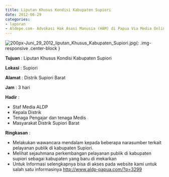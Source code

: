```yaml
---
title: Liputan Khusus Kondisi Kabupaten Supiori
date: 2012-06-29
categories:
- laporan
- Aldepe.com- Advokasi Hak Asasi Manusia (HAM) di Papua Via Media Online, Mobile Phone dan Social Media
---
```

![200px-Juni_29_2012_liputan_Khusus_Kabupaten_Supiori.jpg](/uploads/200px-Juni_29_2012_liputan_Khusus_Kabupaten_Supiori.jpg){: .img-responsive .center-block }

**Tujuan** : Liputan Khusus Kondisi Kabupaten Supiori

**Lokasi** : Supiori

**Alamat** : Distrik Supiori Barat

**Jam** : 3 hari

**Hadir** : 
* Staf Media ALDP
* Kepala Distrik
* Tenaga Pengajar dan tenaga Medis
* Masyarakat Distrik Supiori Barat

**Ringkasan** : 
* Melakukan wawancara mendalam kepada beberapa narasumber terkait pelayanan publik di kabupaten Supiori.
* Melihat sejauhmana perkembangan pelayanan publik di kabupaten supiori sebagai kabupaten yang baru di mekarkan
* Untuk Informasi selengkapnya bisa di akses pada website kami untuk salah satu informasinya http://www.aldp-papua.com/?p=3299
